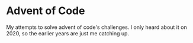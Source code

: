 # Advent of Code

My attempts to solve advent of code's challenges. I only heard about it on 2020, so the earlier years are just me catching up.
